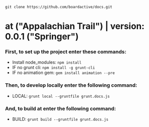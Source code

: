 ``git clone https://github.com/boardactive/docs.git``

# at ("Appalachian Trail") | version: 0.0.1 ("Springer")
### First, to set up the project enter these commands:
  * Install node_modules: ``npm install``
  * IF no grunt cli: ``npm install -g grunt-cli``
  * IF no animation gem: ``gem install animation --pre``

### Then, to develop locally enter the following command: 
  * LOCAL: ``grunt local --gruntfile grunt.docs.js``

### And, to build at enter the following command:
  * BUILD: ``grunt build --gruntfile grunt.docs.js``
